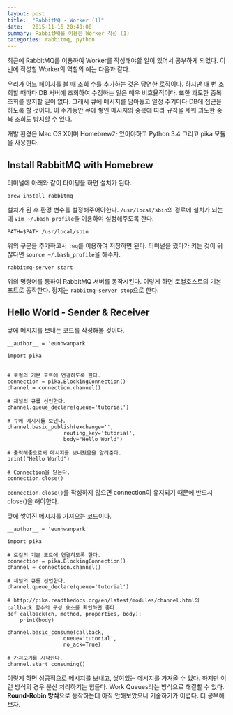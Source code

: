 ```yaml
---
layout: post
title:  "RabbitMQ - Worker (1)"
date:   2015-11-16 20:40:00
summary: RabbitMQ를 이용한 Worker 작성 (1)
categories: rabbitmq, python
---
```


최근에 RabbitMQ를 이용하여 Worker를 작성해야할 일이 있어서 공부하게 되었다. 이번에 작성할 Worker의 역할의 예는 다음과 같다.

우리가 어느 페이지를 볼 때 조회 수를 추가하는 것은 당연한 로직이다. 하지만 매 번 조회할 때마다 DB 서버에 조회하여 수정하는 일은 매우 비효율적이다. 또한 과도한 중복 조회를 방지할 길이 없다. 그래서 큐에 메시지를 담아놓고 일정 주기마다 DB에 접근을 하도록 할 것이다. 이 주기동안 큐에 쌓인 메시지의 중복에 따라 규칙을 세워 과도한 중복 조회도 방지할 수 있다.

개발 환경은 Mac OS X이며 Homebrew가 있어야하고 Python 3.4 그리고 pika 모듈을 사용한다.

## Install RabbitMQ with Homebrew

터미널에 아래와 같이 타이핑을 하면 설치가 된다.
	
	brew install rabbitmq
	
설치가 된 후 환경 변수를 설정해주어야한다. `/usr/local/sbin`의 경로에 설치가 되는데 `vim ~/.bash_profile`을 이용하여 설정해주도록 한다.

	PATH=$PATH:/usr/local/sbin

위의 구문을 추가하고서 `:wq`를 이용하여 저장하면 된다. 터미널을 껐다가 키는 것이 귀찮다면 `source ~/.bash_profile`을 해주자.

	rabbitmq-server start
	
위의 명령어를 통하여 RabbitMQ 서버를 동작시킨다. 이렇게 하면 로컬호스트의 기본 포트로 동작한다. 정지는 `rabbitmq-server stop`으로 한다.

## Hello World - Sender & Receiver

큐에 메시지를 보내는 코드를 작성해볼 것이다.

	__author__ = 'eunhwanpark'

	import pika

	
	# 로컬의 기본 포트에 연결하도록 한다.
	connection = pika.BlockingConnection()
	channel = connection.channel()

	# 채널의 큐를 선언한다.
	channel.queue_declare(queue='tutorial')

	# 큐에 메시지를 보낸다.
	channel.basic_publish(exchange='',
                      routing_key='tutorial',
                      body="Hello World")

	# 출력해줌으로서 메시지를 보내줬음을 알려준다.
	print("Hello World")

	# Connection을 닫는다.
	connection.close()
	
`connection.close()`를 작성하지 않으면 connection이 유지되기 때문에 반드시 close()을 해야한다.

큐에 쌓여진 메시지를 가져오는 코드이다.

	__author__ = 'eunhwanpark'

	import pika

	# 로컬의 기본 포트에 연결하도록 한다.
	connection = pika.BlockingConnection()
	channel = connection.channel()

	# 채널의 큐를 선언한다.
	channel.queue_declare(queue='tutorial')

	# http://pika.readthedocs.org/en/latest/modules/channel.html의 callback 함수의 구성 요소를 확인하면 좋다.
	def callback(ch, method, properties, body):
    	print(body)

	channel.basic_consume(callback,
                      queue='tutorial',
                      no_ack=True)

	# 가져오기를 시작한다.
	channel.start_consuming()
	
이렇게 하면 성공적으로 메시지를 보내고, 쌓여있는 메시지를 가져올 수 있다. 하지만 이런 방식의 경우 분산 처리하기는 힘들다. Work Queues라는 방식으로 해결할 수 있다. **Round-Robin 방식**으로 동작하는데 아직 안해보았으니 기술하기가 어렵다. 더 공부해보자.